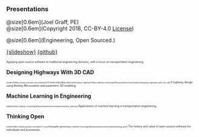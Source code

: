 ### Presentations
@size[0.6em](Joel Graff, PE)<br>
@size[0.6em](Copyright 2018, CC-BY-4.0 [License](https://github.com/joelgraff/presentations/license.md))

@size[0.6em](Engineering, Open Sourced.)

[{slideshow}](https://gitpitch.com/joelgraff/presentations?p=engineering_opensourced/ispe_june_2018/#/)
[{github}](https://github.com/joelgraff/presentations/tree/master/engineering_opensourced)

<span style="font-size:50%">
  Applying open source software to traditional engineering domains, with a focus on transportation engineering.
</span>

**Designing Highways With 3D CAD**

<span style = "font-size:35%">
[{video}](https://www.youtube.com/channel/UCFYAsW-4AWzWB9cndnNJHyQ/videos)
[{github}](https://github.com/joelgraff/presentations/tree/master/designing_highways_with_3d_cad)
</span>

<span style="font-size:50%">
  A highway design using Bentley Microstation and parametric 3D modeling
</span>

**Machine Learning in Engineering**

<span style = "font-size:35%">
[github](https://github.com/joelgraff/presentations/tree/master/machine_learning)
</span>

<span style="font-size:50%">
  Applications of machine learning in transportation engineering
</span>

**Thinking Open**

<span style = "font-size:35%">
[video](https://www.youtube.com/watch?v=qcLORHpagRM)
[github](https://github.com/joelgraff/presentations/tree/master/thinking_open)
</span>

<span style="font-size:50%">
  The history and value of open source software for individuals and businesses.
</span>